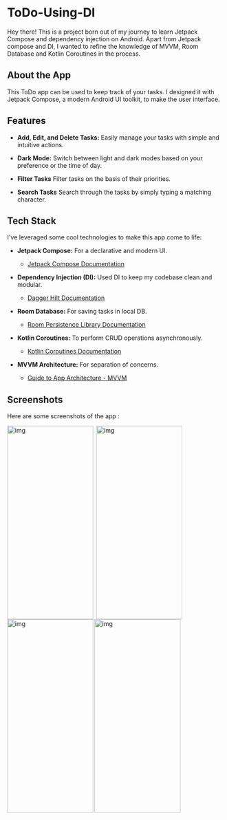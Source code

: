 # ToDo-Using-DI
Hey there! This is a project born out of my journey to learn Jetpack Compose and dependency injection on Android. Apart from Jetpack compose and DI, I wanted to refine the knowledge of MVVM, Room Database and Kotlin Coroutines in the process.

## About the App

This ToDo app can be used to keep track of your tasks. I designed it with Jetpack Compose, a modern Android UI toolkit, to make the user interface.

## Features

- **Add, Edit, and Delete Tasks:** Easily manage your tasks with simple and intuitive actions.

- **Dark Mode:** Switch between light and dark modes based on your preference or the time of day.
  
- **Filter Tasks** Filter tasks on the basis of their priorities.

- **Search Tasks** Search through the tasks by simply typing a matching character.
## Tech Stack

I've leveraged some cool technologies to make this app come to life:

- **Jetpack Compose:** For a declarative and modern UI.
  - [Jetpack Compose Documentation](https://developer.android.com/jetpack/compose)

- **Dependency Injection (DI):** Used DI to keep my codebase clean and modular.
  - [Dagger Hilt Documentation](https://dagger.dev/hilt/)

- **Room Database:** For saving tasks in local DB.
  - [Room Persistence Library Documentation](https://developer.android.com/training/data-storage/room)

- **Kotlin Coroutines:** To perform CRUD operations asynchronously.
  - [Kotlin Coroutines Documentation](https://developer.android.com/kotlin/coroutines)

- **MVVM Architecture:** For separation of concerns.
  - [Guide to App Architecture - MVVM](https://www.digitalocean.com/community/tutorials/android-mvvm-design-pattern)



## Screenshots

Here are some screenshots of the app : 

<img align="left" alt="img" width="200" height="450" src="https://github.com/Sparsh011/ToDo-Using-DI/assets/93155464/d53974f4-c8a7-4b1d-a686-49bff4ff4519">
<img align="left" alt="img" width="200" height="450" style="margin:0px 4px;" src="https://github.com/Sparsh011/ToDo-Using-DI/assets/93155464/822ba006-ad79-4e7a-b891-30e1871421dd">
<img align="center" alt="img" width="200" height="450" src="https://github.com/Sparsh011/ToDo-Using-DI/assets/93155464/102edcd3-2608-4fca-b74e-d4a4880958e2">


<img align="left" alt="img" width="200" height="450" src="https://github.com/Sparsh011/ToDo-Using-DI/assets/93155464/687304e0-b815-45c2-b9ae-05ad0f6ea5a3">



